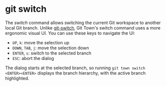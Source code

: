 # git switch

The _switch_ command allows switching the current Git workspace to another local
Git branch. Unlike [git-switch](https://git-scm.com/docs/git-switch), Git Town's
switch command uses a more ergonomic visual UI. You can use these keys to
navigate the UI:

- `UP`, `k`: move the selection up
- `DOWN`, `TAB`, `j`: move the selection down
- `ENTER`, `s`: switch to the selected branch
- `ESC`: abort the dialog

The dialog starts at the selected branch, so running
`git town switch <ENTER><ENTER>` displays the branch hierarchy, with the active
branch highlighted.
